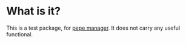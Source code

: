 # What is it?

This is a test package, for [pepe manager](). It does not carry any useful functional. 
